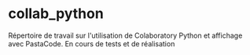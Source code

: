 # collab_python
Répertoire de travail sur l'utilisation de Colaboratory Python et affichage avec PastaCode.
En cours de tests et de réalisation
